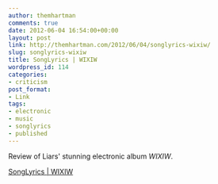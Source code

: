 ```yaml
---
author: themhartman
comments: true
date: 2012-06-04 16:54:00+00:00
layout: post
link: http://themhartman.com/2012/06/04/songlyrics-wixiw/
slug: songlyrics-wixiw
title: SongLyrics | WIXIW
wordpress_id: 114
categories:
- criticism
post_format:
- Link
tags:
- electronic
- music
- songlyrics
- published
---
```


Review of Liars' stunning electronic album _WIXIW_.

[SongLyrics | WIXIW](http://www.songlyrics.com/news/album-reviews/album-review-liars-wixiw/)
